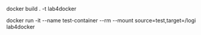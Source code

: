 docker build . -t lab4docker

docker run -it --name test-container --rm --mount source=test,target=/logi lab4docker